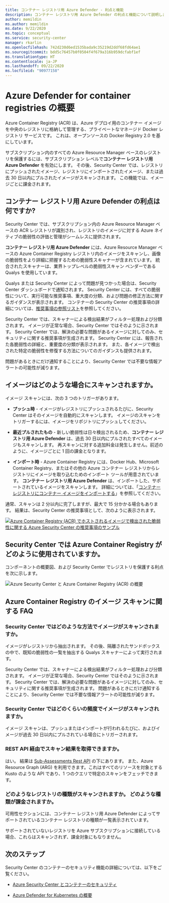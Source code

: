 ```yaml
---
title: コンテナー レジストリ用 Azure Defender - 利点と機能
description: コンテナー レジストリ用 Azure Defender の利点と機能について説明します。
author: memildin
ms.author: memildin
ms.date: 9/22/2020
ms.topic: conceptual
ms.service: security-center
manager: rkarlin
ms.openlocfilehash: 742d230d6ed1535bada9c35219d2ddf68fd64ae1
ms.sourcegitcommit: bdd5c76457b0f0504f4f679a316b959dcfabf1ef
ms.translationtype: HT
ms.contentlocale: ja-JP
ms.lasthandoff: 09/22/2020
ms.locfileid: "90977158"
---
```

# <a name="introduction-to-azure-defender-for-container-registries"></a>Azure Defender for container registries の概要

Azure Container Registry (ACR) は、Azure デプロイ用のコンテナー イメージを中央のレジストリに格納して管理する、プライベートなマネージド Docker レジストリ サービスです。 これは、オープンソースの Docker Registry 2.0 を基にしています。

サブスクリプション内のすべての Azure Resource Manager ベースのレジストリを保護するには、サブスクリプション レベルで**コンテナー レジストリ用 Azure Defender** を有効にします。 その後、Security Center では、レジストリにプッシュされたイメージ、レジストリにインポートされたイメージ、または過去 30 日以内にプルされたイメージがスキャンされます。 この機能では、イメージごとに課金されます。

## <a name="what-are-the-benefits-of-azure-defender-for-container-registries"></a>コンテナー レジストリ用 Azure Defender の利点は何ですか?

Security Center では、サブスクリプション内の Azure Resource Manager ベースの ACR レジストリが識別され、レジストリのイメージに対する Azure ネイティブの脆弱性の評価と管理がシームレスに提供されます。

**コンテナー レジストリ用 Azure Defender** には、Azure Resource Manager ベースの Azure Container Registry レジストリ内のイメージをスキャンし、画像の脆弱性をより詳細に把握するための脆弱性スキャナーが含まれています。 統合されたスキャナーは、業界トップレベルの脆弱性スキャン ベンダーである Qualys を使用しています。

Qualys または Security Center によって問題が見つかった場合は、Security Center ダッシュボードで通知されます。 Security Center には、すべての脆弱性について、実行可能な推奨事項、重大度の分類、および問題の修正方法に関するガイダンスが表示されます。 コンテナーの Security Center の推奨事項の詳細については、[推奨事項の参照リスト](recommendations-reference.md#recs-containers)を参照してください。

Security Center では、スキャナーによる検出結果がフィルター処理および分類されます。 イメージが正常な場合、Security Center ではそのように示されます。 Security Center では、解決の必要な問題があるイメージに対してのみ、セキュリティに関する推奨事項が生成されます。 Security Center には、報告された各脆弱性の詳細と、重要度の分類が表示されます。 また、各イメージで検出された特定の脆弱性を修復する方法についてのガイダンスも提供されます。

問題があるときにだけ通知することにより、Security Center では不要な情報アラートの可能性が減ります。


## <a name="when-are-images-scanned"></a>イメージはどのような場合にスキャンされますか。

イメージ スキャンには、次の 3 つのトリガーがあります。

- **プッシュ時** - イメージがレジストリにプッシュされるたびに、Security Center はそのイメージを自動的にスキャンします。 イメージのスキャンをトリガーするには、イメージをリポジトリにプッシュしてください。

- **最近プルされたもの** - 新しい脆弱性は日々検出されるため、**コンテナー レジストリ用 Azure Defender** は、過去 30 日以内にプルされたすべてのイメージもスキャンします。 再スキャンに対する追加料金は発生しません。前述のように、イメージごとに 1 回の課金となります。

- **インポート時** - Azure Container Registry には、Docker Hub、Microsoft Container Registry、またはその他の Azure コンテナー レジストリからレジストリにイメージを取り込むためのインポート ツールが用意されています。 **コンテナー レジストリ用 Azure Defender** は、インポートした、サポートされているイメージをスキャンします。 詳細については、「[コンテナー レジストリにコンテナー イメージをインポートする](../container-registry/container-registry-import-images.md)」を参照してください。
 
通常、スキャンは 2 分以内に完了しますが、最大で 15 分かかる場合もあります。 結果は、Security Center の推奨事項として、次のように表示されます。

[![Azure Container Registry (ACR) でホストされるイメージで検出された脆弱性に関する Azure Security Center の推奨事項のサンプル](media/azure-container-registry-integration/container-security-acr-page.png)](media/azure-container-registry-integration/container-security-acr-page.png#lightbox)


## <a name="how-does-security-center-work-with-azure-container-registry"></a>Security Center では Azure Container Registry がどのように使用されていますか。

コンポーネントの概要図、および Security Center でレジストリを保護する利点を次に示します。

![Azure Security Center と Azure Container Registry (ACR) の概要](./media/azure-container-registry-integration/aks-acr-integration-detailed.png)




## <a name="faq-for-azure-container-registry-image-scanning"></a>Azure Container Registry のイメージ スキャンに関する FAQ

### <a name="how-does-security-center-scan-an-image"></a>Security Center ではどのような方法でイメージがスキャンされますか。
イメージがレジストリから抽出されます。 その後、隔離されたサンドボックスの中で、既知の脆弱性の一覧を抽出する Qualys スキャナーによって実行されます。

Security Center では、スキャナーによる検出結果がフィルター処理および分類されます。 イメージが正常な場合、Security Center ではそのように示されます。 Security Center では、解決の必要な問題があるイメージに対してのみ、セキュリティに関する推奨事項が生成されます。 問題があるときにだけ通知することにより、Security Center では不要な情報アラートの可能性が減ります。

### <a name="how-often-does-security-center-scan-my-images"></a>Security Center ではどのくらいの頻度でイメージがスキャンされますか。
イメージ スキャンは、プッシュまたはインポートが行われるたびに、およびイメージが過去 30 日以内にプルされている場合にトリガーされます。 

### <a name="can-i-get-the-scan-results-via-rest-api"></a>REST API 経由でスキャン結果を取得できますか。
はい。 結果は [Sub-Assessments Rest API](/rest/api/securitycenter/subassessments/list/) の下にあります。 また、Azure Resource Graph (ARG) を利用できます。これはすべてのリソースを対象とする Kusto のような API であり、1 つのクエリで特定のスキャンをフェッチできます。
 
### <a name="what-registry-types-are-scanned-what-types-are-billed"></a>どのようなレジストリの種類がスキャンされますか。 どのような種類が課金されますか。
可用性セクションには、コンテナー レジストリ用 Azure Defender によってサポートされているコンテナー レジストリの種類が一覧表示されています。 

サポートされていないレジストリを Azure サブスクリプションに接続している場合、これらはスキャンされず、課金対象にもなりません。


## <a name="next-steps"></a>次のステップ

Security Center のコンテナーのセキュリティ機能の詳細については、以下をご覧ください。

- [Azure Security Center とコンテナーのセキュリティ](container-security.md)

- [Azure Defender for Kubernetes の概要](defender-for-kubernetes-introduction.md)


